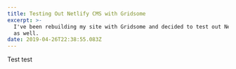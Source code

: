 ```yaml
---
title: Testing Out Netlify CMS with Gridsome
excerpt: >-
  I've been rebuilding my site with Gridsome and decided to test out Netlify CMS
  as well.
date: 2019-04-26T22:38:55.083Z
---
```

Test test
